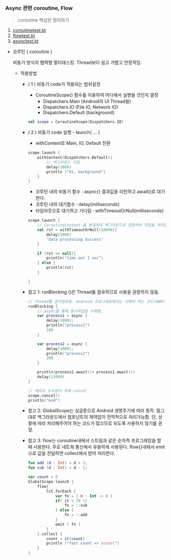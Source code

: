 ### Async 관련 coroutine, Flow
> coroutine 핵심만 정리하기 

1. [coroutinetest.kt](coroutinetest.kt)
2. [flowtest.kt](flowtest.kt)
3. [asynctest.kt](asynctest.kt)

- 코루틴 ( coroutine )
  
  비동기 방식의 협력형 멀티태스킹. Thread보다 쉽고 가볍고 안정적임.  
    
  - 적용방법 
    -  ( 1 ) 비동기 code가 적용되는 범위설정 
        - CoroutineScope() 함수를 이용하여 어디에서 실행될 것인지 결정
            - Dispatchers.Main (Android의 UI Thread용)
            - Dispatchers.IO (File IO, Network IO)
            - Dispatchers.Default (background)
        ~~~kotlin
        val scope = CoroutineScope(Dispatchers.IO)
        ~~~
    -  ( 2 ) 비동기 code 실행 - launch{ ... }
        - withContext로 Main, IO, Default 전환 
        ~~~kotlin
        scope.launch {
            withContext(Dispatchers.Default){
                // 백그라운드 작업
                delay(2000)
                println ("Hi, background")
            }
        }
        ~~~
       - 코루틴 내의 비동기 함수 : async{} 결과값을 리턴하고 await()로 대기한다. 
       - 코루틴 내의 대기함수 : delay(milliseconds)   
       - 타임아웃으로 대기하고 기다림 : withTimeoutOrNull(milliseconds) 
        ~~~kotlin
        scope.launch {
            // CoroutineContext 를 변경하여 백그라운드로 전환하여 작업을 처리합니다
            val rst = withTimeoutOrNull(10000){
                delay(5000)
                "data processing Success"
            }
    
            if (rst == null){
                println("time out 1 sec")
            } else {
                println(rst)
            }

        }
        ~~~
    - 참고 1: runBlocking ()은 Thread를 점유하므로 사용을 권장하지 않음. 
    
        ~~~kotlin
        // thread를 혼자점유함. Android 프로그래밍에서는 피해야 하는 코드(ANR)
        runBlocking {
            // async를 통해 동시작업을 수행함.
            var process1 = async {
                delay(1600);
                println("process1")
                100
            }
        
            var process2 = async {
                delay(1000);
                println("process2")
                200
            }
    
            println(process2.await()+ process1.await())
            delay(15000)
        }
      
        // 메모리 누수방지 위해 cancel
        scope.cancel()
        println("end")
        ~~~   
    - 참고 2: GlobalScope는 싱글톤으로 Android 생명주기에 따라 동작. 말그대로 백그라운드에서 컴포넌트의 제약없이 전역적으로 처리가능함. 단, 상황에 따라 처리해주어야 하는 코드가 많으므로 되도록 사용하지 않기를 권장.     
    - 참고 3: flow는 coroutine내에서 스트림과 같은 순차적 프로그래밍을 할 때 사용한다. 주로 네트웍 통신에서 유용하게 사용된다. flow{}내에서 emit으로 값을 전달하면 collect에서 받아 처리한다. 
        ~~~kotlin
        fun add (d : Int) = d + 1;
        fun sub (d : Int) = d - 1;

        var count = 0
        GlobalScope.launch {
            flow{
                lst.forEach {
                    var fn = { n : Int -> 0 }
                    if( it < 70 ){
                        fn = ::sub
                    } else {
                        fn = ::add
                    }
                    emit ( fn )
                }
            }.collect {
                count = it(count)
                println ("fast count => $count")
            }
        }
       
        ~~~

    